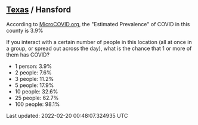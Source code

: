 
## [Texas](/united-states/texas) / Hansford

According to [MicroCOVID.org](http://microcovid.org),
the "Estimated Prevalence" of COVID in this county is 3.9%

If you interact with a certain number of people in this location
(all at once in a group, or spread out across the day), what is the chance that
1 or more of them has COVID?

- 1 person: 3.9%
- 2 people: 7.6%
- 3 people: 11.2%
- 5 people: 17.9%
- 10 people: 32.6%
- 25 people: 62.7%
- 100 people: 98.1%

Last updated: 2022-02-20 00:48:07.324935 UTC
